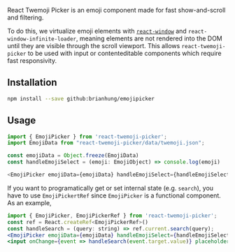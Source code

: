 React Twemoji Picker is an emoji component made for fast show-and-scroll and filtering. 

To do this, we virtualize emoji elements with [`react-window`](https://github.com/bvaughn/react-window) 
and `react-window-infinite-loader`, meaning elements are not rendered into the DOM until they 
are visible through the scroll viewport. This allows `react-twemoji-picker` to be used with input or 
contenteditable components which require fast responsivity.

## Installation

```bash
npm install --save github:brianhung/emojipicker
```

## Usage

```js
import { EmojiPicker } from 'react-twemoji-picker';
import EmojiData from "react-twemoji-picker/data/twemoji.json";

const emojiData = Object.freeze(EmojiData)
const handleEmojiSelect = (emoji: EmojiObject) => console.log(emoji)

<EmojiPicker emojiData={emojiData} handleEmojiSelect={handleEmojiSelect}/>
```

If you want to programatically get or set internal state (e.g. `search`), you have to use `EmojiPickertRef` 
since `EmojiPicker` is a functional component. As an example,

```jsx
import { EmojiPicker, EmojiPickerRef } from 'react-twemoji-picker';
const ref = React.createRef<EmojiPickerRef>()
const handleSearch = (query: string) => ref.current.search(query);
<EmojiPicker emojiData={emojiData} handleEmojiSelect={handleEmojiSelect} ref={ref}/>
<input onChange={event => handleSearch(event.target.value)} placeholder="search"></input>
```
